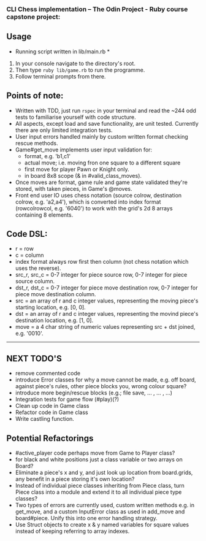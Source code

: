 ### CLI Chess implementation – The Odin Project - Ruby course capstone project:

## Usage
* Running script written in lib/main.rb *
1. In your console navigate to the directory's root.
2. Then type `ruby lib/game.rb` to run the programme.
3. Follow terminal prompts from there.

## Points of note:
- Written with TDD, just run `rspec` in your terminal and read the ~244 odd tests to familiarise yourself with code structure.
- All aspects, except load and save functionality, are unit tested. Currently there are only limited integration tests.
- User input errors handled mainly by custom written format checking rescue methods.
- Game#get_move implements user input validation for:
  - format, e.g. 'b1,c1'
  - actual move; i.e. moving fron one square to a different square
  - first move for player Pawn or Knight only.
  - in board 8x8 scope (& in #valid_class_moves).
- Once moves are format, game rule and game state validated they're stored, with taken pieces, in Game's @moves.
- Front end user IO uses chess notation (source colrow, destination colrow, e.g. 'a2,a4'), which is converted into index format (rowcolrowcol, e.g. '6040') to work with the grid's 2d 8 arrays containing 8 elements. 

## Code DSL:
- r = row
- c = column
- index format always row first then column (not chess notation which uses the reverse).
- src_r, src_c = 0-7 integer for piece source row, 0-7 integer for piece source column.
- dst_r, dst_c = 0-7 integer for piece move destination row, 0-7 integer for piece move destination column.
- src = an array of r and c integer values, representing the moving piece's starting location, e.g. [0, 0].
- dst = an array of r and c integer values, representing the movind piece's destination location, e.g. [1, 0].
- move = a 4 char string of numeric values representing src + dst joined, e.g. '0010'. 
  
__________________________________________

## NEXT TODO'S 
  - remove commented code
  - introduce Error classes for why a move cannot be made, e.g. off board, against piece's rules, other piece blocks you, wrong colour square?
  - introduce more begin/rescue blocks (e.g.; file save, ... , ... , ...)
  - Integration tests for game flow (#play)(?)
  - Clean up code in Game class
  - Refactor code in Game class
  - Write castling function.

## Potential Refactorings
- #active_player code perhaps move from Game to Player class?
- for black and white positions just a class variable or two arrays on Board?
- Eliminate a piece's x and y, and just look up location from board.grids, any benefit in a piece storing it's own location?
- Instead of individual piece classes inheriting from Piece class, turn Piece class into a module and extend it to all individual piece type classes?
- Two types of errors are currently used, custom written methods e.g. in get_move, and a custom InputError class as used in add_move and board#piece. Unify this into one error handling strategy.
- Use Struct objects to create x & y named variables for square values instead of keeping referring to array indexes.
